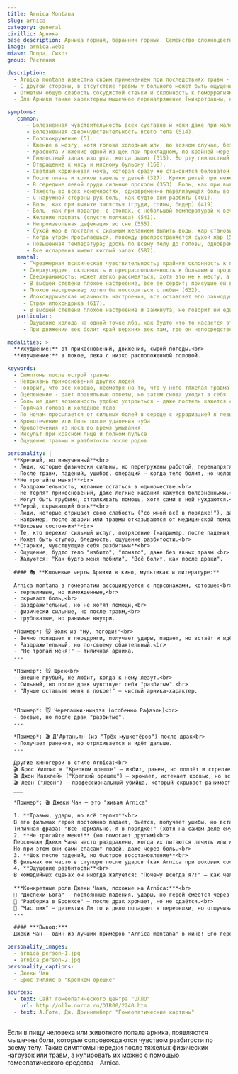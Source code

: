 ```yaml
---
title: Arnica Montana
slug: arnica
category: general
cirillic: Арника
base_description: Арника горная, баранник горный. Семейство сложноцветные 
image: arnica.webp
miasm: Псора, Сикоз
group: Растения

description: 
  - Arnica montana известна своим применением при последствиях травм -  физических (сотрясение мозга, падение с высоты, хирургическая операция) или психических (внезапное горе, разорение, испуг). Часто это травмы тупым предметом, размозжения тканей, огнестрельные ранения, открытые переломы конечностей с нагноением.
  - С другой стороны, в отсутствие травмы у больного может быть ощущение как при ушибе, вывихе, ударе, например, при аппендиците -  боль как от ушиба в подвздошной области, вынуждающая идти согнувшись.
  - Отметим общую слабость сосудистой стенки и склонность к геморрагиям -  кровотечения, гематомы, плетора, инсульт, экхимозы, петехии, расширения вен. 
  - Для Арники также характерны мышечное перенапряжение (микротравмы, надрывы мышц), растяжения связок с образованием подкожных гематом, сердечная недостаточность; гнойные процессы с запахом тухлых яиц от тела; симметричные кожные высыпания.

symptoms:
   common:
      - Болезненная чувствительность всех суставов и кожи даже при малейшем движении (спустя четыре часа) (513). 
      - Болезненная сверхчувствительность всего тела (514).
      - Головокружение (5). 
      - Жжение в мозгу, хотя голова холодная или, во всяком случае, без жара (18).
      - Краснота и жжение одной из щек при прохладном, по крайней мере без жара, теле (101). Красная опухоль правой щеки со стучащей и пощипывающей болью, опухшая губа и сильный жар в голове при нормальной температуре тела, только стопы иногда были горячими (102).
      - Гнилостный запах изо рта, когда дышит (315). Во рту гнилостный слизистый вкус (164). По утрам отрыжка c запахом тухлых яиц (спустя два часа) (182). Горькая отрыжка как будто тухлыми яйцами (спустя два часа) (183). Давится, но напрасно, позывы к рвоте ни к чему не приводят (спустя пятнадцать минут) (201). Позывы к стулу, но безуспешные (257). (Понос как бы коричневыми дрожжами) (267). Запор (268).
      - Отвращение к мясу и мясному бульону (168).
      - Светлая коричневая моча, которая сразу же становится беловатой и мутной (спустя двое суток) (289). Коричневая моча с кирпично-красным осадком (290).
      - После плача и криков кашель у детей (327). Крики детей при нежелании что-либо делать вызывают кашель (между седьмым и восьмым часом) (328). Во время дневного сна кашель оттого, что раздражено и щекочет наверху в гортани (спустя четыре часа) (325). Кашель, вызывающий ощущение, будто все ребра сломаны (333). Очень сухой кашель от раздражения в нижней части трахеи (спустя четыре часа) (323). Кашель с кровью (331).
      - В середине левой груди сильные проколы (353). Боль, как при вывихе в суставах груди и спины (365). Все суставы и связки костей и хрящей, относящихся к груди, болят, как разбитые, при движении и дыхании (359).
      - Тяжесть во всех конечностях, одновременно парализующая боль во всех суставах, как при состоянии разбитости во время движения (спустя восемь часов) (515). 
      - С наружной стороны рук боль, как будто они разбиты (401). 
      - Боль, как при вывихе запястья (груди, спины, бедер) (419). 
      - Боль, как при подагре, в стопах, с небольшой температурой к вечеру (457). К вечеру глухая, похожая на подагру боль, как при вывихе сустава большого пальца ноги, с небольшим покраснением (487).
      - Желание поспать (спустя полчаса) (541). 
      - Непроизвольная дефекация во сне (555).
      - Сухой жар в постели с сильным желанием выпить воды; жар становится невыносимым; хочется раскрыться, но когда он раскрывается, даже при малейшем движении начинается озноб (579). 
      - Когда утром просыпаешься, повсюду распространяется сухой жар (583). 
      - Повышенная температура; дрожь по всему телу до головы, одновременно жар в голове и краснота и жар на лице, при холодных руках, и ощущение разбитости в бедрах, спине и снаружи на руках (597).
      - Все испарения имеют кислый запах (587).
   mental:
     - “Чрезмерная психическая чувствительность; крайняя склонность к приятным, также как и неприятным эмоциям, без слабости или чрезмерной чувствительности тела; (в одном случае эта чрезмерная чувствительность психики наблюдалась прежде развития таковой для тела; я также видел эти два вида чувствительности, встречающейся в чередовании или одновременно)” (С. Ганеманн)
     - Сверхусердие, склонность и предрасположенность к большим и продолжительным литературным трудам, хотя нет сил выдержать это без ущерба для здоровья (623). 
     - Сверхранимость; может легко рассмеяться, хотя это не к месту, а так как ей сказали что-то неприятное, она сразу переменила настроение и разразилась громким плачем (625).
     - В высшей степени плохое настроение, все ее сердит; присущие ей веселость и доброжелательность исчезли (спустя час) (628).
     - Плохое настроение; хотел бы поссориться с любым (632).
     - Ипохондрическая мрачность настроения, все оставляет его равнодушным (618). 
     - Страх ипохондрика (617). 
     - В высшей степени плохое настроение и замкнута, не говорит ни единого слова (626).
   particular:
     - Ощущение холода на одной точке лба, как будто кто-то касается этой точки холодным большим пальцем (57).
     - При движении век болит край верхних век там, где он непосредственно соприкасается с глазным яблоком, как будто веки слишком сухие и слегка травмированы (69).

modalities: >
  **Ухудшение:** от прикосновений, движения, сырой погоды.<br>
  **Улучшение:** в покое, лежа с низко расположенной головой.

keywords: 
  - Симптомы после острой травмы
  - Неприязнь прикосновений других людей
  - Говорит, что все хорошо, несмотря на то, что у него тяжелая травма (или болезнь)
  - Оцепенение - дает правильные ответы, но затем снова уходит в себя
  - Боль не дает возможность удобно устроиться - даже постель кажется слишком жесткой
  - Горячая голова и холодное тело
  - По ночам просыпается от сильных болей в сердце с иррадиацией в левый локоть
  - Кровотечение или боль после удаления зуба
  - Кровотечения из носа во время умывания
  - Инсульт при красном лице и полном пульсе
  - Ощущение травмы и разбитости после родов

personality: |
  **Крепкий, но измученный**<br>
  - Люди, которые физически сильны, но перегружены работой, перенапряглись (например, спортсмены, рабочие, солдаты).<br>
  - После травм, падений, ушибов, операций – когда тело болит, но человек старается не показывать слабость.<br>
  **Не трогайте меня!**<br>
  - Раздражительность, желание остаться в одиночестве.<br>
  - Не терпят прикосновений, даже легкие касания кажутся болезненными.<br>
  - Могут быть грубыми, отталкивать помощь, хотя сами в ней нуждаются.<br>
  **Герой, скрывающий боль**<br>
  - Люди, которые отрицают свою слабость ("со мной всё в порядке!"), даже если серьезно пострадали.<br>
  - Например, после аварии или травмы отказываются от медицинской помощи, утверждая, что "это ерунда".<br>
  **Шоковые состояния**<br>
  - Те, кто пережил сильный испуг, потрясение (например, после падения, ДТП, избиения).<br>
  - Может быть ступор, бледность, ощущение разбитости.<br>
  **Старики, чувствующие себя разбитыми**<br>
  - Ощущение, будто тело "избито", "помято", даже без явных травм.<br>
  - Жалуются: "Как будто меня побили", "Всё болит, как после драки".
  
  #### 🎭 **Ключевые черты Арники в кино, мультиках и литературе:**
  
  Arnica montana в гомеопатии ассоциируется с персонажами, которые:<br>
  - терпеливые, но изможденные,<br>
  - скрывают боль,<br>
  - раздражительные, но не хотят помощи,<br>
  - физически сильные, но после травм,<br>
  - грубоватые, но ранимые внутри.
  
  *Пример*: 🐭 Волк из "Ну, погоди!"<br>
  - Вечно попадает в передряги, получает удары, падает, но встаёт и идёт дальше.<br>
  - Раздражительный, но по-своему обаятельный.<br>
  - "Не трогай меня!" – типичная арника.
  ---
  
  *Пример*: 🐭 Шрек<br>
  - Внешне грубый, не любит, когда к нему лезут.<br>
  - Сильный, но после драк чувствует себя "разбитым".<br>
  - "Лучше оставьте меня в покое!" – чистый арника-характер.
  ---
  
  *Пример*: 🐭 Черепашки-ниндзя (особенно Рафаэль)<br>
  - боевые, но после драк "разбитые".
  ---

  *Пример*: 🎬 Д'Артаньян (из "Трёх мушкетёров") после драк<br>
  - Получает ранения, но отряхивается и идёт дальше.
  ---
  
  Другие киногерои в стиле Arnica:<br>
  🎬 Брюс Уиллис в "Крепком орешке" – избит, ранен, но ползёт и стреляет.<br>
  🎬 Джон Макклейн ("Крепкий орешек") – хромает, истекает кровью, но всё равно спасает день.<br>
  🎬 Леон ("Леон") – профессиональный убийца, который скрывает ранимость за грубостью.
  ___
  
  *Пример*: 🎬 Джеки Чан – это "живая Arnica"
  
  1. **Травмы, удары, но всё терпит**<br>
  В его фильмах герой постоянно падает, бьётся, получает ушибы, но встаёт и идёт дальше.<br>
  Типичная фраза: "Всё нормально, я в порядке!" (хотя на самом деле ему больно).<br>
  2. **Не трогайте меня!** (но помогает другим)<br>
  Персонажи Джеки Чана часто раздражены, когда их пытаются лечить или жалеть.<br>
  Но при этом они сами спасают людей, даже через боль.<br>
  3. **Шок после падений, но быстрое восстановление**<br>
  В фильмах он часто в ступоре после ударов (как Arnica при шоковых состояниях), но через минуту уже бежит.<br>
  4. **Ощущение разбитости**<br>
  В комедийных сценах он иногда жалуется: "Почему всегда я?!" – как человек, который чувствует себя "побитым жизнью".
 
  ***Конкретные роли Джеки Чана, похожие на Arnica:***<br>
  🔹 "Доспехи Бога" – постоянные падения, удары, но герой смеётся через боль.<br>
  🔹 "Разборка в Бронксе" – после драк хромает, но не сдаётся.<br>
  🔹 "Час пик" – детектив Ли то и дело попадает в переделки, но отшучивается.
  ---

  #### ***Вывод:***
  Джеки Чан – один из лучших примеров "Arnica montana" в кино! Его герои терпят боль, скрывают слабость, раздражаются, но всё равно побеждают. Если бы гомеопатия подбирала лекарство по фильмам – ему бы прописали Arnica после каждой сцены драк! 😄

personality_images: 
  - arnica_person-1.jpg
  - arnica_person-2.jpg
personality_captions:
  - Джеки Чан
  - Брюс Уиллис в "Крепком орешке"

sources:
  - text: Сайт гомеопатического центра "ОЛЛО" 
    url: http://ollo.norna.ru/DIR00/2240.htm
  - text: А.Готе, Дж. Дринненберг "Гомеопатические картины"
---
```

Если в пищу человека или животного попала арника, появляются мышечны боли, которые сопровождаются чувством разбитости по всему телу. Такие симптомы нередки после тяжелых физических нагрузок или травм, а купировать их можно с помощью гомеопатического средства - Arnica.


